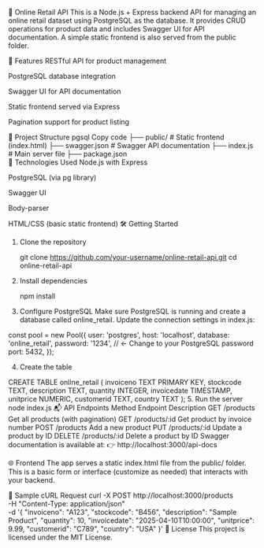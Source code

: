 🛒 Online Retail API
This is a Node.js + Express backend API for managing an online retail dataset using PostgreSQL as the database. It provides CRUD operations for product data and includes Swagger UI for API documentation. A simple static frontend is also served from the public folder.

🚀 Features
RESTful API for product management

PostgreSQL database integration

Swagger UI for API documentation

Static frontend served via Express

Pagination support for product listing





📁 Project Structure
pgsql
Copy code
├── public/                 # Static frontend (index.html)
├── swagger.json           # Swagger API documentation
├── index.js               # Main server file
├── package.json           
🔧 Technologies Used
Node.js with Express




PostgreSQL (via pg library)

Swagger UI

Body-parser

HTML/CSS (basic static frontend)
🛠️ Getting Started
1. Clone the repository

   git clone https://github.com/your-username/online-retail-api.git
cd online-retail-api
2. Install dependencies

   npm install

3. Configure PostgreSQL
Make sure PostgreSQL is running and create a database called online_retail. Update the connection settings in index.js:

const pool = new Pool({
  user: 'postgres',
  host: 'localhost',
  database: 'online_retail',
  password: '1234', // ← Change to your PostgreSQL password
  port: 5432,
});

4. Create the table

CREATE TABLE online_retail (
  invoiceno TEXT PRIMARY KEY,
  stockcode TEXT,
  description TEXT,
  quantity INTEGER,
  invoicedate TIMESTAMP,
  unitprice NUMERIC,
  customerid TEXT,
  country TEXT
);
5. Run the server
node index.js
📬 API Endpoints
Method	Endpoint	Description
GET	/products	Get all products (with pagination)
GET	/products/:id	Get product by invoice number
POST	/products	Add a new product
PUT	/products/:id	Update a product by ID
DELETE	/products/:id	Delete a product by ID
Swagger documentation is available at:
👉 http://localhost:3000/api-docs

🌐 Frontend
The app serves a static index.html file from the public/ folder. This is a basic form or interface (customize as needed) that interacts with your backend.

🧪 Sample cURL Request
curl -X POST http://localhost:3000/products \
-H "Content-Type: application/json" \
-d '{
  "invoiceno": "A123",
  "stockcode": "B456",
  "description": "Sample Product",
  "quantity": 10,
  "invoicedate": "2025-04-10T10:00:00",
  "unitprice": 9.99,
  "customerid": "C789",
  "country": "USA"
}'
📝 License
This project is licensed under the MIT License.
